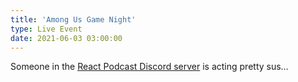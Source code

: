 ```yaml
---
title: 'Among Us Game Night'
type: Live Event
date: 2021-06-03 03:00:00
---
```


Someone in the [React Podcast Discord server](https://events.lunch.dev/discord) is acting pretty sus…

